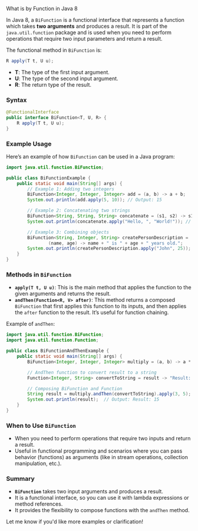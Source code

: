 What is by Function in Java 8

In Java 8, a `BiFunction` is a functional interface that represents a function which takes **two arguments** and produces a result. It is part of the `java.util.function` package and is used when you need to perform operations that require two input parameters and return a result.

The functional method in `BiFunction` is:

```java
R apply(T t, U u);
```

- **T**: The type of the first input argument.
- **U**: The type of the second input argument.
- **R**: The return type of the result.

### Syntax

```java
@FunctionalInterface
public interface BiFunction<T, U, R> {
    R apply(T t, U u);
}
```

### Example Usage

Here’s an example of how `BiFunction` can be used in a Java program:

```java
import java.util.function.BiFunction;

public class BiFunctionExample {
    public static void main(String[] args) {
        // Example 1: Adding two integers
        BiFunction<Integer, Integer, Integer> add = (a, b) -> a + b;
        System.out.println(add.apply(5, 10)); // Output: 15

        // Example 2: Concatenating two strings
        BiFunction<String, String, String> concatenate = (s1, s2) -> s1 + s2;
        System.out.println(concatenate.apply("Hello, ", "World!")); // Output: Hello, World!

        // Example 3: Combining objects
        BiFunction<String, Integer, String> createPersonDescription =
                (name, age) -> name + " is " + age + " years old.";
        System.out.println(createPersonDescription.apply("John", 25)); // Output: John is 25 years old.
    }
}
```

### Methods in `BiFunction`

- **`apply(T t, U u)`**: This is the main method that applies the function to the given arguments and returns the result.
- **`andThen(Function<R, V> after)`**: This method returns a composed `BiFunction` that first applies this function to its inputs, and then applies the `after` function to the result. It’s useful for function chaining.

Example of `andThen`:

```java
import java.util.function.BiFunction;
import java.util.function.Function;

public class BiFunctionAndThenExample {
    public static void main(String[] args) {
        BiFunction<Integer, Integer, Integer> multiply = (a, b) -> a * b;

        // AndThen function to convert result to a string
        Function<Integer, String> convertToString = result -> "Result: " + result;

        // Composing BiFunction and Function
        String result = multiply.andThen(convertToString).apply(3, 5);
        System.out.println(result);  // Output: Result: 15
    }
}
```

### When to Use `BiFunction`

- When you need to perform operations that require two inputs and return a result.
- Useful in functional programming and scenarios where you can pass behavior (functions) as arguments (like in stream operations, collection manipulation, etc.).

### Summary

- **`BiFunction`** takes two input arguments and produces a result.
- It is a functional interface, so you can use it with lambda expressions or method references.
- It provides the flexibility to compose functions with the `andThen` method.

Let me know if you'd like more examples or clarification!
